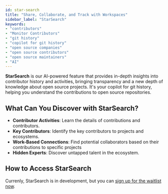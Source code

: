 ```yaml
---
id: star-search
title: "Share, Collaborate, and Track with Workspaces"
sidebar_label: "StarSearch"
keywords: 
- "contributors" 
- "Monitor Contributors" 
- "git history" 
- "copilot for git history" 
- "open source companies" 
- "open source contributors" 
- "open source maintainers" 
- "AI"
---
```


**StarSearch** is our AI-powered feature that provides in-depth insights into contributor history and activities, bringing transparency and a new depth of knowledge about open source projects. It's your copilot for git history, helping you understand the contributions to open source repositories.

## What Can You Discover with StarSearch?

- **Contributor Activities**: Learn the details of contributions and contributors.
- **Key Contributors**: Identify the key contributors to projects and ecosystems.
- **Work-Based Connections**: Find potential collaborators based on their contributions to specific projects
- **Hidden Experts**: Discover untapped talent in the ecosystem.

## How to Access StarSearch

Currenly, StarSearch is in development, but you can [sign up for the waitlist now](https://app.opensauced.pizza/star-search/waitlist).